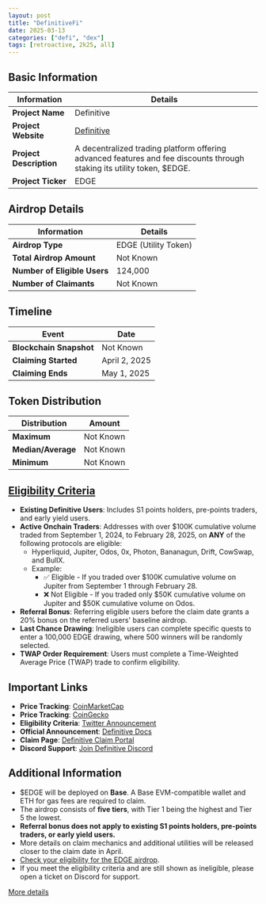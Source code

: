 ```yaml
---
layout: post
title: "DefinitiveFi"
date: 2025-03-13
categories: ["defi", "dex"]
tags: [retroactive, 2k25, all]
---
```


## Basic Information

| Information             | Details                                                                                                                 |
| ----------------------- | ----------------------------------------------------------------------------------------------------------------------- |
| **Project Name**        | Definitive                                                                                                              |
| **Project Website**     | [Definitive](https://definitive.fi)                                                                                     |
| **Project Description** | A decentralized trading platform offering advanced features and fee discounts through staking its utility token, $EDGE. |
| **Project Ticker**      | EDGE                                                                                                                    |

## Airdrop Details

| Information                  | Details              |
| ---------------------------- | -------------------- |
| **Airdrop Type**             | EDGE (Utility Token) |
| **Total Airdrop Amount**     | Not Known            |
| **Number of Eligible Users** | 124,000              |
| **Number of Claimants**      | Not Known            |

## Timeline

| Event                   | Date          |
| ----------------------- | ------------- |
| **Blockchain Snapshot** | Not Known     |
| **Claiming Started**    | April 2, 2025 |
| **Claiming Ends**       | May 1, 2025   |

## Token Distribution

| Distribution       | Amount    |
| ------------------ | --------- |
| **Maximum**        | Not Known |
| **Median/Average** | Not Known |
| **Minimum**        | Not Known |

## [Eligibility Criteria](https://docs.definitive.fi/platform/edge-token-airdrop)

- **Existing Definitive Users**: Includes S1 points holders, pre-points traders, and early yield users.
- **Active Onchain Traders**: Addresses with over $100K cumulative volume traded from September 1, 2024, to February 28, 2025, on **ANY** of the following protocols are eligible:
  - Hyperliquid, Jupiter, Odos, 0x, Photon, Bananagun, Drift, CowSwap, and BullX.
  - Example:
    - ✅ Eligible - If you traded over $100K cumulative volume on Jupiter from September 1 through February 28.
    - ❌ Not Eligible - If you traded only $50K cumulative volume on Jupiter and $50K cumulative volume on Odos.
- **Referral Bonus**: Referring eligible users before the claim date grants a 20% bonus on the referred users' baseline airdrop.
- **Last Chance Drawing**: Ineligible users can complete specific quests to enter a 100,000 EDGE drawing, where 500 winners will be randomly selected.
- **TWAP Order Requirement**: Users must complete a Time-Weighted Average Price (TWAP) trade to confirm eligibility.

## Important Links

- **Price Tracking**: [CoinMarketCap](https://coinmarketcap.com/currencies/edge)
- **Price Tracking**: [CoinGecko](https://www.coingecko.com/en/coins/edge)
- **Eligibility Criteria**: [Twitter Announcement](https://x.com/DefinitiveFi/status/1900212855527608473)
- **Official Announcement**: [Definitive Docs](https://docs.definitive.fi/platform/edge-token-airdrop)
- **Claim Page**: [Definitive Claim Portal](https://app.definitive.fi/claim)
- **Discord Support**: [Join Definitive Discord](https://discord.com/invite/definitive)

## Additional Information

- $EDGE will be deployed on **Base**. A Base EVM-compatible wallet and ETH for gas fees are required to claim.
- The airdrop consists of **five tiers**, with Tier 1 being the highest and Tier 5 the lowest.
- **Referral bonus does not apply to existing S1 points holders, pre-points traders, or early yield users.**
- More details on claim mechanics and additional utilities will be released closer to the claim date in April.
- [Check your eligibility for the EDGE airdrop](https://app.definitive.fi/claim).
- If you meet the eligibility criteria and are still shown as ineligible, please open a ticket on Discord for support.

[More details](https://x.com/DefinitiveFi/status/1901739811872112641)
